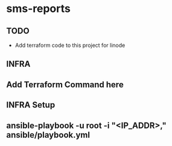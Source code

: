 # sms-reports

## TODO
- Add terraform code to this project for linode

## INFRA
## Add Terraform Command here

## INFRA Setup
## ansible-playbook -u root -i "<IP_ADDR>," ansible/playbook.yml